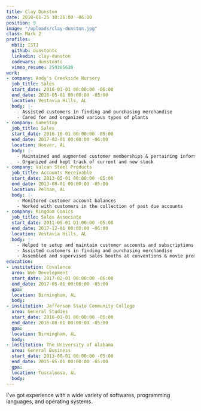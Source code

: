 ```yaml
---
title: Clay Dunston
date: 2018-01-25 18:26:00 -06:00
position: 9
image: "/uploads/clay-dunston.jpg"
class: Mark 2
profiles:
  mbti: ISTJ
  github: dunstontc
  linkedin: clay-dunston
  codewars: dunstontc
  vimeo_resume: 259365630
work:
- company: Andy's Creekside Nursery
  job_title: Sales
  start_date: 2016-01-01 00:00:00 -06:00
  end_date: 2016-05-01 00:00:00 -05:00
  location: Vestavia Hills, AL
  body: |-
    - Assisted customers in finding and purchasing merchandise
    - Cared for and organized various types of plants
- company: GameStop
  job_title: Sales
  start_date: 2016-10-01 00:00:00 -05:00
  end_date: 2017-02-01 00:00:00 -06:00
  location: Hoover, AL
  body: |-
    - Maintained and augmented customer memberships & pertaining information
    - Organized and kept track of current and new stock
- company: Vulcan Steel Products
  job_title: Accounts Receivable
  start_date: 2013-05-01 00:00:00 -05:00
  end_date: 2013-08-01 00:00:00 -05:00
  location: Pelham, AL
  body: |-
    - Monitored customer account balances
    - Worked with customers in the collection of past due accounts
- company: Kingdom Comics
  job_title: Sales Associate
  start_date: 2011-05-01 01:00:00 -05:00
  end_date: 2017-12-01 00:00:00 -06:00
  location: Vestavia Hills, AL
  body: |-
    - Helped to setup and maintain customer accounts and subscriptions
    - Assisted customers in finding and purchasing merchandise
    - Assembled and supervised sales booths at conventions & movie premieres
education:
- institution: Covalence
  area: Web Development
  start_date: 2017-02-01 00:00:00 -06:00
  end_date: 2017-05-01 00:00:00 -05:00
  gpa: 
  location: Birmingham, AL
  body: 
- institution: Jefferson State Community College
  area: General Studies
  start_date: 2016-01-01 00:00:00 -06:00
  end_date: 2016-08-01 00:00:00 -05:00
  gpa: 
  location: Birmingham, AL
  body: 
- institution: The University of Alabama
  area: General Business
  start_date: 2013-08-01 00:00:00 -05:00
  end_date: 2015-05-01 00:00:00 -05:00
  gpa: 
  location: Tuscaloosa, AL
  body: 
---
```


I've got experience with a wide variety of softwares, programming languages, and operating systems.